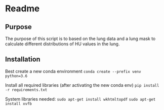 # Readme


## Purpose
The purpose of this script is to based on the lung data and a lung mask to calculate 
different distributions of HU values in the lung.


## Installation

Best create a new conda environment
`conda create --prefix venv python=3.6`

Install all required libraries (after activating the new conda env)
`pip install -r requirements.txt`

System libraries needed: 
`sudo apt-get install wkhtmltopdf`
`sudo apt-get install xvfb`

